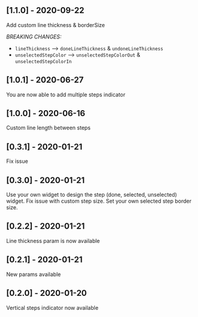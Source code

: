 ## [1.1.0] - 2020-09-22

Add custom line thickness & borderSize

*BREAKING CHANGES:*
- `lineThickness` --> `doneLineThickness` & `undoneLineThickness`
- `unselectedStepColor` --> `unselectedStepColorOut` & `unselectedStepColorIn`

## [1.0.1] - 2020-06-27

You are now able to add multiple steps indicator

## [1.0.0] - 2020-06-16

Custom line length between steps

## [0.3.1] - 2020-01-21

Fix issue

## [0.3.0] - 2020-01-21

Use your own widget to design the step (done, selected, unselected) widget.
Fix issue with custom step size.
Set your own selected step border size.

## [0.2.2] - 2020-01-21

Line thickness param is now available

## [0.2.1] - 2020-01-21

New params available

## [0.2.0] - 2020-01-20

Vertical steps indicator now available
